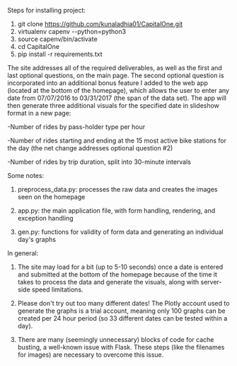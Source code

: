Steps for installing project:

1. git clone https://github.com/kunaladhia01/CapitalOne.git
2. virtualenv capenv --python=python3
3. source capenv/bin/activate
4. cd CapitalOne
5. pip install -r requirements.txt​



The site addresses all of the required deliverables, as well as the first and last optional questions, on the main page. The second optional question is incorporated into an additional bonus feature I added to the web app (located at the bottom of the homepage), which allows the user to enter any date from 07/07/2016 to 03/31/2017 (the span of the data set). The app will then generate three additional visuals for the specified date in slideshow format in a new page:

-Number of rides by pass-holder type per hour

-Number of rides starting and ending at the 15 most active bike stations for the day (the net change addresses optional question #2)

-Number of rides by trip duration, split into 30-minute intervals

Some notes:

1. preprocess_data.py: processes the raw data and creates the images seen on the homepage

2. app.py: the main application file, with form handling, rendering, and exception handling

3. gen.py: functions for validity of form data and generating an individual day's graphs



In general:

1. The site may load for a bit (up to 5-10 seconds) once a date is entered and submitted at the bottom of the homepage because of the time it takes to process the data and generate the visuals, along with server-side speed limitations.

2. Please don't try out too many different dates! The Plotly account used to generate the graphs is a trial account, meaning only 100 graphs can be created per 24 hour period (so 33 different dates can be tested within a day).

3. There are many (seemingly unnecessary) blocks of code for cache busting, a well-known issue with Flask. These steps (like the filenames for images) are necessary to overcome this issue.
